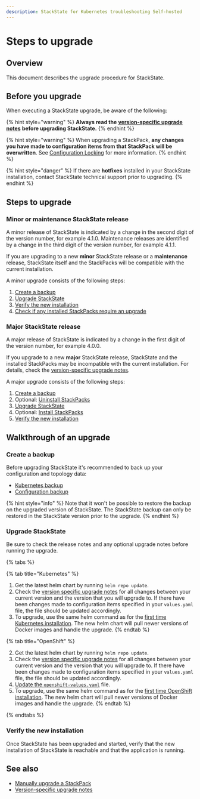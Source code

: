```yaml
---
description: StackState for Kubernetes troubleshooting Self-hosted
---
```


# Steps to upgrade

## Overview

This document describes the upgrade procedure for StackState.

## Before you upgrade

When executing a StackState upgrade, be aware of the following:

{% hint style="warning" %}
**Always read the** [**version-specific upgrade notes**](version-specific-upgrade-instructions.md) **before upgrading StackState.**
{% endhint %}

{% hint style="warning" %}
When upgrading a StackPack, **any changes you have made to configuration items from that StackPack will be overwritten**. See [Configuration Locking](../../stackpacks/about-stackpacks.md#locked-configuration-items) for more information.
{% endhint %}

{% hint style="danger" %}
If there are **hotfixes** installed in your StackState installation, contact StackState technical support prior to upgrading.
{% endhint %}

## Steps to upgrade

### Minor or maintenance StackState release

A minor release of StackState is indicated by a change in the second digit of the version number, for example 4.1.0. Maintenance releases are identified by a change in the third digit of the version number, for example 4.1.1.

If you are upgrading to a new **minor** StackState release or a **maintenance** release, StackState itself and the StackPacks will be compatible with the current installation.

A minor upgrade consists of the following steps:

1. [Create a backup](steps-to-upgrade.md#create-a-backup)
2. [Upgrade StackState](steps-to-upgrade.md#upgrade-stackstate)
3. [Verify the new installation](steps-to-upgrade.md#verify-the-new-installation)
4. [Check if any installed StackPacks require an upgrade](stackpack-versions.md)

### Major StackState release

A major release of StackState is indicated by a change in the first digit of the version number, for example 4.0.0.

If you upgrade to a new **major** StackState release, StackState and the installed StackPacks may be incompatible with the current installation. For details, check the [version-specific upgrade notes](version-specific-upgrade-instructions.md).

A major upgrade consists of the following steps:

1. [Create a backup](steps-to-upgrade.md#create-a-backup)
2. Optional: [Uninstall StackPacks](steps-to-upgrade.md#uninstall-stackpacks-optional)
3. [Upgrade StackState](steps-to-upgrade.md#upgrade-stackstate)
4. Optional: [Install StackPacks](steps-to-upgrade.md#install-stackpacks-optional)
5. [Verify the new installation](steps-to-upgrade.md#verify-the-new-installation)

## Walkthrough of an upgrade

### Create a backup

Before upgrading StackState it's recommended to back up your configuration and topology data:

* [Kubernetes backup](../data-management/backup_restore/kubernetes_backup.md)
* [Configuration backup](../data-management/backup_restore/configuration_backup.md)

{% hint style="info" %}
Note that it won't be possible to restore the backup on the upgraded version of StackState. The StackState backup can only be restored in the StackState version prior to the upgrade.
{% endhint %}

### Upgrade StackState

Be sure to check the release notes and any optional upgrade notes before running the upgrade.

{% tabs %}

{% tab title="Kubernetes" %}

1. Get the latest helm chart by running `helm repo update`.
2. Check the [version specific upgrade notes](version-specific-upgrade-instructions.md) for all changes between your current version and the version that you will upgrade to. If there have been changes made to configuration items specified in your `values.yaml` file, the file should be updated accordingly.
3. To upgrade, use the same helm command as for the [first time Kubernetes installation](../install-stackstate/kubernetes_openshift/kubernetes_install.md#deploy-stackstate-with-helm). The new helm chart will pull newer versions of Docker images and handle the upgrade.
{% endtab %}

{% tab title="OpenShift" %}

2. Get the latest helm chart by running `helm repo update`.
3. Check the [version specific upgrade notes](version-specific-upgrade-instructions.md) for all changes between your current version and the version that you will upgrade to. If there have been changes made to configuration items specified in your `values.yaml` file, the file should be updated accordingly.
4. [Update the `openshift-values.yaml`](/setup/install-stackstate/kubernetes_openshift/openshift_install.md#additional-openshift-values-file) file.
5. To upgrade, use the same helm command as for the [first time OpenShift installation](/setup/install-stackstate/kubernetes_openshift/openshift_install.md#deploy-stackstate-with-helm). The new helm chart will pull newer versions of Docker images and handle the upgrade.
{% endtab %}

{% endtabs %}

### Verify the new installation

Once StackState has been upgraded and started, verify that the new installation of StackState is reachable and that the application is running.

## See also

* [Manually upgrade a StackPack](../../stackpacks/about-stackpacks.md#upgrade-a-stackpack)
* [Version-specific upgrade notes](version-specific-upgrade-instructions.md)

